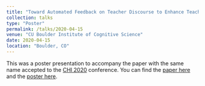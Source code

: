 ```yaml
---
title: "Toward Automated Feedback on Teacher Discourse to Enhance Teacher Learning"
collection: talks
type: "Poster"
permalink: /talks/2020-04-15
venue: "CU Boulder Institute of Cognitive Science"
date: 2020-04-15
location: "Boulder, CO"
---
```

This was a poster presentation to accompany the paper with the same name accepted to the [CHI 2020](https://chi2020.acm.org/) conference. You can find the [paper here](https://emilykjensen.github.io/files/jensen-chi-20-camera-ready-v4.pdf) and the [poster here](https://github.com/emilykjensen/emilykjensen.github.io/blob/master/files/jensen-ics-fiesta-poster.pdf).
